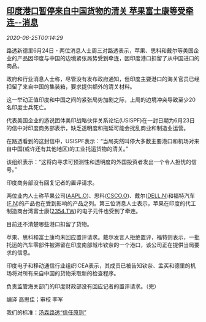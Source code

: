 <!--1593044595000-->
[印度港口暂停来自中国货物的清关 苹果富士康等受牵连--消息](https://cn.reuters.com/article/india-port-clearing-china-goods-0625-idCNKBS23W015)
------

<div><i>2020-06-25T00:14:29</i></div><div class="StandardArticleBody_body"><p>路透新德里6月24日 - 两位消息人士周三对路透表示，苹果、思科和戴尔等美国企业的产品因印度与中国的边境紧张局势受到牵连，因印度港口扣留了从中国进口的商品。 </p><p>政府和行业消息人士称，尽管没有发布政府通知，但印度主要港口的海关官员已经扣留了来自中国的集装箱，要求提供额外的清关材料。 </p><p>这一举动正值印度和中国之间的紧张局势加剧之际，上周的边境冲突导致至少20名印度士兵死亡。 </p><p>代表美国企业的游说团体美印战略伙伴关系论坛(USISPF)在一封日期为6月23日的信中对印度商务部表示，缺乏透明度和拖延可能会扰乱商业和制造业运营。 </p><p>在路透看到的这封信中，USISPF表示：“当局突然叫停大多数主要港口和机场对来自中国(或许还有其他地区)的工业托运货物的清关。” </p><p>该组织表示：“这将向寻求可预测性和透明度的外国投资者发出一个令人担忧的信号。” </p><p>印度商务部没有回复记者的置评请求。 </p><p>两位业内人士称苹果公司(<span id="symbol_AAPL.O_0"><a href="//www.reuters.com/companies/AAPL.O">AAPL.O</a></span>)、思科(<span id="symbol_CSCO.O_1"><a href="//www.reuters.com/companies/CSCO.O">CSCO.O</a></span>)、戴尔(<span id="symbol_DELL.N_2"><a href="//www.reuters.com/companies/DELL.N">DELL.N</a></span>)和福特汽车(<span id="symbol_F.N_3"><a href="//www.reuters.com/companies/F.N">F.N</a></span>)的产品也在受到影响的产品之列。第三位消息人士表示，苹果在印度的代工制造商台湾富士康(<span id="symbol_2354.TW_4"><a href="//www.reuters.com/companies/2354.TW">2354.TW</a></span>)的电子元件也受到了牵连。 </p><p>目前还不清楚哪些港口扣留了货物。 </p><p>苹果、思科和富士康均未回应置评请求。戴尔发言人拒绝置评，福特则表示，一批托运的汽车零部件被滞留在印度南部城市钦奈的一个港口，该公司正在提供当局要求的信息。 </p><p>印度电子和移动通信行业组织ICEA表示，其成员已被告知钦奈、孟买和德里的机场将对所有来自中国的货物采取新的检查程序。 </p><p>负责监管海关部门的印度财政部没有回应记者的置评请求。（完） </p><div class="Attribution_container"><div class="Attribution_attribution"><p class="Attribution_content">编译 高思佳；审校 李军 </p></div></div><div class="StandardArticleBody_trustBadgeContainer"><span class="StandardArticleBody_trustBadgeTitle">我们的标准：</span><span class="trustBadgeUrl"><a href="https://www.thomsonreuters.cn/content/dam/openweb/documents/pdf/china/brochures/about-us-1.pdf">汤森路透“信任原则”</a></span></div></div>
